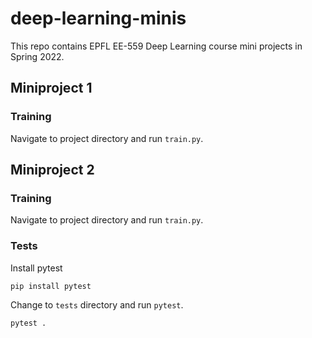 # deep-learning-minis
This repo contains EPFL EE-559 Deep Learning course mini projects in Spring 2022.

## Miniproject 1

### Training
Navigate to project directory and run `train.py`.

## Miniproject 2

### Training
Navigate to project directory and run `train.py`.

### Tests
Install pytest
```sh
pip install pytest
```

Change to `tests` directory and run `pytest`.
```sh
pytest .
```